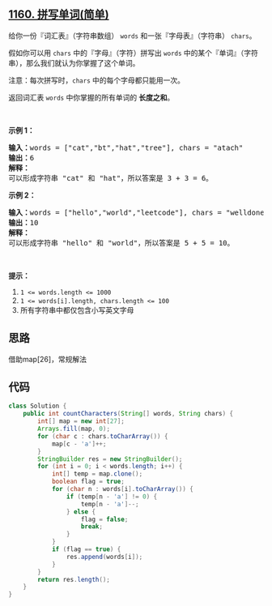 ## [1160. 拼写单词(简单)](https://leetcode-cn.com/problems/find-words-that-can-be-formed-by-characters/)
<div class="notranslate"><p>给你一份『词汇表』（字符串数组）&nbsp;<code>words</code>&nbsp;和一张『字母表』（字符串）&nbsp;<code>chars</code>。</p>

<p>假如你可以用&nbsp;<code>chars</code>&nbsp;中的『字母』（字符）拼写出 <code>words</code>&nbsp;中的某个『单词』（字符串），那么我们就认为你掌握了这个单词。</p>

<p>注意：每次拼写时，<code>chars</code> 中的每个字母都只能用一次。</p>

<p>返回词汇表&nbsp;<code>words</code>&nbsp;中你掌握的所有单词的 <strong>长度之和</strong>。</p>

<p>&nbsp;</p>

<p><strong>示例 1：</strong></p>

<pre><strong>输入：</strong>words = ["cat","bt","hat","tree"], chars = "atach"
<strong>输出：</strong>6
<strong>解释： </strong>
可以形成字符串 "cat" 和 "hat"，所以答案是 3 + 3 = 6。
</pre>

<p><strong>示例 2：</strong></p>

<pre><strong>输入：</strong>words = ["hello","world","leetcode"], chars = "welldonehoneyr"
<strong>输出：</strong>10
<strong>解释：</strong>
可以形成字符串 "hello" 和 "world"，所以答案是 5 + 5 = 10。
</pre>

<p>&nbsp;</p>

<p><strong>提示：</strong></p>

<ol>
	<li><code>1 &lt;= words.length &lt;= 1000</code></li>
	<li><code>1 &lt;= words[i].length, chars.length&nbsp;&lt;= 100</code></li>
	<li>所有字符串中都仅包含小写英文字母</li>
</ol>
</div>

## 思路
借助map[26]，常规解法

## 代码
```java
class Solution {
    public int countCharacters(String[] words, String chars) {
        int[] map = new int[27];
        Arrays.fill(map, 0);
        for (char c : chars.toCharArray()) {
            map[c - 'a']++;
        }
        StringBuilder res = new StringBuilder();
        for (int i = 0; i < words.length; i++) {
            int[] temp = map.clone();
            boolean flag = true;
            for (char n : words[i].toCharArray()) {
                if (temp[n - 'a'] != 0) {
                    temp[n - 'a']--;
                } else {
                    flag = false;
                    break;
                }
            }
            if (flag == true) {
                res.append(words[i]);
            }
        }
        return res.length();
    }
}
```
